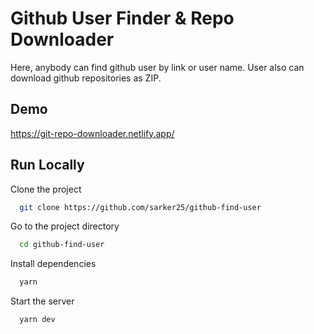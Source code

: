# Github User Finder & Repo Downloader

Here, anybody can find github user by link or user name.
User also can download github repositories as ZIP.

## Demo

https://git-repo-downloader.netlify.app/

## Run Locally

Clone the project

```bash
  git clone https://github.com/sarker25/github-find-user
```

Go to the project directory

```bash
  cd github-find-user
```

Install dependencies

```bash
  yarn
```

Start the server

```bash
  yarn dev
```
